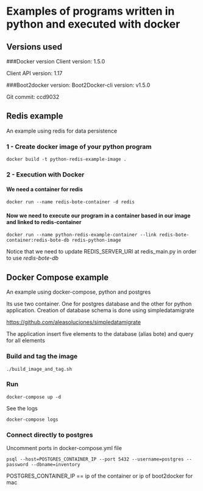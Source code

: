 # Examples of programs written in python and executed with docker

## Versions used
###Docker version
Client version: 1.5.0

Client API version: 1.17

###Boot2docker version:
Boot2Docker-cli version: v1.5.0

Git commit: ccd9032

## Redis example
An example using redis for data persistence
 
### 1 - Create docker image of your python program
```
docker build -t python-redis-example-image .
```

### 2 - Execution with Docker
#### We need a container for redis
```
docker run --name redis-bote-container -d redis
```

#### Now we need to execute our program in a container based in our image and linked to redis-container
```
docker run --name python-redis-example-container --link redis-bote-container:redis-bote-db redis-python-image
```

Notice that we need to update REDIS_SERVER_URI at redis_main.py in order to use <i>redis-bote-db</i>

## Docker Compose example
An example using docker-compose, python and postgres

Its use two container. One for postgres database and the other for python application.
Creation of database schema is done using simpledatamigrate 

https://github.com/aleasoluciones/simpledatamigrate

The application insert five elements to the database (alias bote) and query for all elements

### Build and tag the image
```./build_image_and_tag.sh```

### Run
```docker-compose up -d```

See the logs

```docker-compose logs```

### Connect directly to postgres
Uncomment ports in docker-compose.yml file

```psql --host=POSTGRES_CONTAINER_IP --port 5432 --username=postgres --password --dbname=inventory```

POSTGRES_CONTAINER_IP == ip of the container or ip of boot2docker for mac